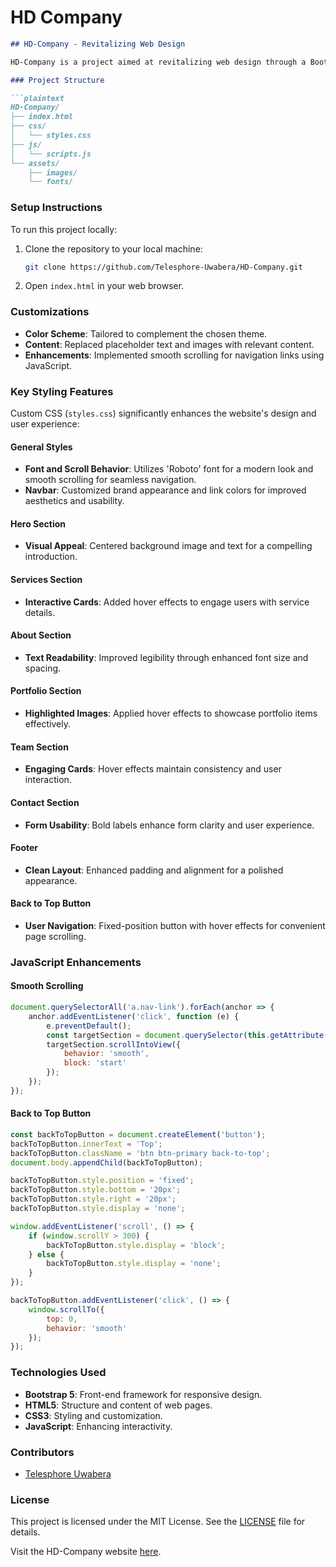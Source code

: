 # HD Company

```markdown
## HD-Company - Revitalizing Web Design

HD-Company is a project aimed at revitalizing web design through a Bootstrap 5-based recreation of a one-page website, inspired by the Braintech Technology IT Solutions HTML Template. The project focuses on refining Bootstrap 5 skills and enhancing HTML/CSS proficiency by customizing the template.

### Project Structure

```plaintext
HD-Company/
├── index.html
├── css/
│   └── styles.css
├── js/
│   └── scripts.js
└── assets/
    ├── images/
    └── fonts/
```

### Setup Instructions

To run this project locally:

1. Clone the repository to your local machine:

   ```bash
   git clone https://github.com/Telesphore-Uwabera/HD-Company.git
   ```

2. Open `index.html` in your web browser.

### Customizations

- **Color Scheme**: Tailored to complement the chosen theme.
- **Content**: Replaced placeholder text and images with relevant content.
- **Enhancements**: Implemented smooth scrolling for navigation links using JavaScript.

### Key Styling Features

Custom CSS (`styles.css`) significantly enhances the website's design and user experience:

#### General Styles

- **Font and Scroll Behavior**: Utilizes 'Roboto' font for a modern look and smooth scrolling for seamless navigation.
- **Navbar**: Customized brand appearance and link colors for improved aesthetics and usability.

#### Hero Section

- **Visual Appeal**: Centered background image and text for a compelling introduction.

#### Services Section

- **Interactive Cards**: Added hover effects to engage users with service details.

#### About Section

- **Text Readability**: Improved legibility through enhanced font size and spacing.

#### Portfolio Section

- **Highlighted Images**: Applied hover effects to showcase portfolio items effectively.

#### Team Section

- **Engaging Cards**: Hover effects maintain consistency and user interaction.

#### Contact Section

- **Form Usability**: Bold labels enhance form clarity and user experience.

#### Footer

- **Clean Layout**: Enhanced padding and alignment for a polished appearance.

#### Back to Top Button

- **User Navigation**: Fixed-position button with hover effects for convenient page scrolling.

### JavaScript Enhancements

#### Smooth Scrolling

```javascript
document.querySelectorAll('a.nav-link').forEach(anchor => {
    anchor.addEventListener('click', function (e) {
        e.preventDefault();
        const targetSection = document.querySelector(this.getAttribute('href'));
        targetSection.scrollIntoView({
            behavior: 'smooth',
            block: 'start'
        });
    });
});
```

#### Back to Top Button

```javascript
const backToTopButton = document.createElement('button');
backToTopButton.innerText = 'Top';
backToTopButton.className = 'btn btn-primary back-to-top';
document.body.appendChild(backToTopButton);

backToTopButton.style.position = 'fixed';
backToTopButton.style.bottom = '20px';
backToTopButton.style.right = '20px';
backToTopButton.style.display = 'none';

window.addEventListener('scroll', () => {
    if (window.scrollY > 300) {
        backToTopButton.style.display = 'block';
    } else {
        backToTopButton.style.display = 'none';
    }
});

backToTopButton.addEventListener('click', () => {
    window.scrollTo({
        top: 0,
        behavior: 'smooth'
    });
});
```

### Technologies Used

- **Bootstrap 5**: Front-end framework for responsive design.
- **HTML5**: Structure and content of web pages.
- **CSS3**: Styling and customization.
- **JavaScript**: Enhancing interactivity.

### Contributors

- [Telesphore Uwabera](https://github.com/Telesphore-Uwabera)

### License

This project is licensed under the MIT License. See the [LICENSE](LICENSE) file for details.

Visit the HD-Company website [here](https://telesphore-uwabera.github.io/HD-Company/).
```
